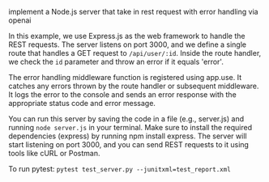implement a Node.js server that take in rest request with error handling via openai

In this example, we use Express.js as the web framework to handle the REST requests. The server listens on port 3000, and we define a single route that handles a GET request to `/api/user/:id`. Inside the route handler, we check the `id` parameter and throw an error if it equals 'error'.

The error handling middleware function is registered using app.use. It catches any errors thrown by the route handler or subsequent middleware. It logs the error to the console and sends an error response with the appropriate status code and error message.

You can run this server by saving the code in a file (e.g., server.js) and running `node server.js` in your terminal. Make sure to install the required dependencies (express) by running npm install express. The server will start listening on port 3000, and you can send REST requests to it using tools like cURL or Postman.


To run pytest:
`pytest test_server.py --junitxml=test_report.xml`
